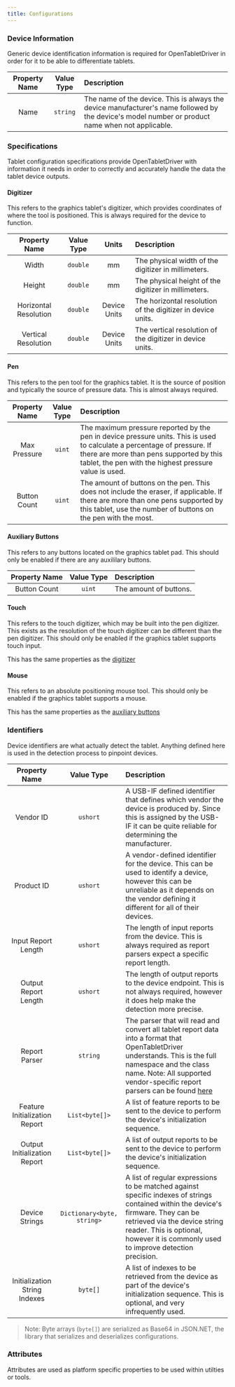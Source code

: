 ```yaml
---
title: Configurations
---
```


### Device Information

Generic device identification information is required for OpenTabletDriver in order for it to be able to differentiate
tablets.

|  Property Name   |   Value Type   | Description                                                                                                                                      |
|:----------------:|:--------------:|:-------------------------------------------------------------------------------------------------------------------------------------------------|
|       Name       |    `string`    | The name of the device. This is always the device manufacturer's name followed by the device's model number or product name when not applicable. |

### Specifications

Tablet configuration specifications provide OpenTabletDriver with information it needs in order to correctly and
accurately handle the data the tablet device outputs.

#### Digitizer

This refers to the graphics tablet's digitizer, which provides coordinates of where the tool is positioned. This is
always required for the device to function.

|     Property Name     | Value Type |    Units     | Description                                                 |
|:---------------------:|:----------:|:------------:|:------------------------------------------------------------|
|         Width         |  `double`  |      mm      | The physical width of the digitizer in millimeters.         |
|        Height         |  `double`  |      mm      | The physical height of the digitizer in millimeters.        |
| Horizontal Resolution |  `double`  | Device Units | The horizontal resolution of the digitizer in device units. |
|  Vertical Resolution  |  `double`  | Device Units | The vertical resolution of the digitizer in device units.   |

#### Pen

This refers to the pen tool for the graphics tablet. It is the source of position and typically the source of pressure
data. This is almost always required.

|  Property Name  | Value Type | Description                                                                                                                                                                                                                   |
|:---------------:|:----------:|:------------------------------------------------------------------------------------------------------------------------------------------------------------------------------------------------------------------------------|
|  Max Pressure   |   `uint`   | The maximum pressure reported by the pen in device pressure units. This is used to calculate a percentage of pressure. If there are more than pens supported by this tablet, the pen with the highest pressure value is used. |
|  Button Count   |   `uint`   | The amount of buttons on the pen. This does not include the eraser, if applicable. If there are more than one pens supported by this tablet, use the number of buttons on the pen with the most.                              |

#### Auxiliary Buttons

This refers to any buttons located on the graphics tablet pad. This should only be enabled if there are any auxililary
buttons.

| Property Name | Value Type  | Description            |
|:-------------:|:-----------:|:-----------------------|
| Button Count  |   `uint`    | The amount of buttons. |

#### Touch

This refers to the touch digitizer, which may be built into the pen digitizer. This exists as the resolution of the
touch digitizer can be different than the pen digitizer. This should only be enabled if the graphics tablet supports
touch input.

This has the same properties as the [digitizer](#digitizer)

#### Mouse

This refers to an absolute positioning mouse tool. This should only be enabled if the graphics tablet supports a mouse.

This has the same properties as the [auxiliary buttons](#auxiliary-buttons)

### Identifiers

Device identifiers are what actually detect the tablet. Anything defined here is used in the detection process to
pinpoint devices.

|         Property Name         |         Value Type         | Description                                                                                                                                                                                                                                                                                                                                 |                                                                                                                                                                      
|:-----------------------------:|:--------------------------:|:--------------------------------------------------------------------------------------------------------------------------------------------------------------------------------------------------------------------------------------------------------------------------------------------------------------------------------------------|
|           Vendor ID           |          `ushort`          | A USB-IF defined identifier that defines which vendor the device is produced by. Since this is assigned by the USB-IF it can be quite reliable for determining the manufacturer.                                                                                                                                                            |
|          Product ID           |          `ushort`          | A vendor-defined identifier for the device. This can be used to identify a device, however this can be unreliable as it depends on the vendor defining it different for all of their devices.                                                                                                                                               |
|      Input Report Length      |          `ushort`          | The length of input reports from the device. This is always required as report parsers expect a specific report length.                                                                                                                                                                                                                     |
|     Output Report Length      |          `ushort`          | The length of output reports to the device endpoint. This is not always required, however it does help make the detection more precise.                                                                                                                                                                                                     |
|         Report Parser         |          `string`          | The parser that will read and convert all tablet report data into a format that OpenTabletDriver understands. This is the full namespace and the class name. Note: All supported vendor-specific report parsers can be found [here](https://github.com/OpenTabletDriver/OpenTabletDriver/tree/HEAD/OpenTabletDriver.Configurations/Parsers) |
| Feature Initialization Report |       `List<byte[]>`       | A list of feature reports to be sent to the device to perform the device's initialization sequence.                                                                                                                                                                                                                                         |
| Output Initialization Report  |       `List<byte[]>`       | A list of output reports to be sent to the device to perform the device's initialization sequence.                                                                                                                                                                                                                                          |
|        Device Strings         | `Dictionary<byte, string>` | A list of regular expressions to be matched against specific indexes of strings contained within the device's firmware. They can be retrieved via the device string reader. This is optional, however it is commonly used to improve detection precision.                                                                                   |
| Initialization String Indexes |          `byte[]`          | A list of indexes to be retrieved from the device as part of the device's initialization sequence. This is optional, and very infrequently used. |

> Note: Byte arrays (`byte[]`) are serialized as Base64 in JSON.NET, the library that serializes and deserializes configurations.

### Attributes

Attributes are used as platform specific properties to be used within utilties or tools.